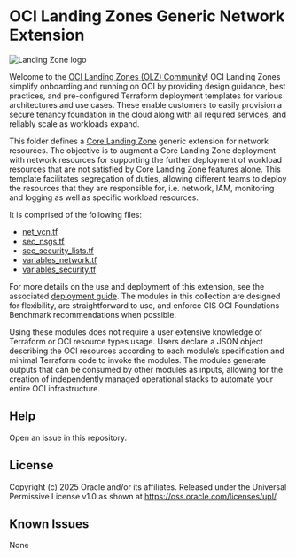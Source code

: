 # OCI Landing Zones Generic Network Extension

![Landing Zone logo](../../images/landing_zone_300.png)

Welcome to the [OCI Landing Zones (OLZ) Community](https://github.com/oci-landing-zones)! OCI Landing Zones simplify onboarding and running on OCI by providing design guidance, best practices, and pre-configured Terraform deployment templates for various architectures and use cases. These enable customers to easily provision a secure tenancy foundation in the cloud along with all required services, and reliably scale as workloads expand.

This folder defines a [Core Landing Zone](https://github.com/oci-landing-zones/terraform-oci-core-landingzone) generic extension for network resources. The objective is to augment a Core Landing Zone deployment with network resources for supporting the further deployment of workload resources that are not satisfied by Core Landing Zone features alone.
This template facilitates segregation of duties, allowing different teams to deploy the resources that they are responsible for, i.e. network, IAM, monitoring and logging as well as specific workload resources.

It is comprised of the following files:

- [net_vcn.tf](./net_vcn.tf)
- [sec_nsgs.tf](./sec_nsgs.tf)
- [sec_security_lists.tf](./sec_security_lists.tf)
- [variables_network.tf](./variables_network.tf)
- [variables_security.tf](./variables_security.tf)

For more details on the use and deployment of this extension, see the associated [deployment guide](./DEPLOYMENT-GUIDE.md). 
The modules in this collection are designed for flexibility, are straightforward to use, and enforce CIS OCI Foundations Benchmark recommendations when possible.

Using these modules does not require a user extensive knowledge of Terraform or OCI resource types usage. Users declare a JSON object describing the OCI resources according to each module’s specification and minimal Terraform code to invoke the modules. The modules generate outputs that can be consumed by other modules as inputs, allowing for the creation of independently managed operational stacks to automate your entire OCI infrastructure.

## Help

Open an issue in this repository.

## License

Copyright (c) 2025 Oracle and/or its affiliates.
Released under the Universal Permissive License v1.0 as shown at <https://oss.oracle.com/licenses/upl/>.

## Known Issues <a id='known-issues'></a>

None

